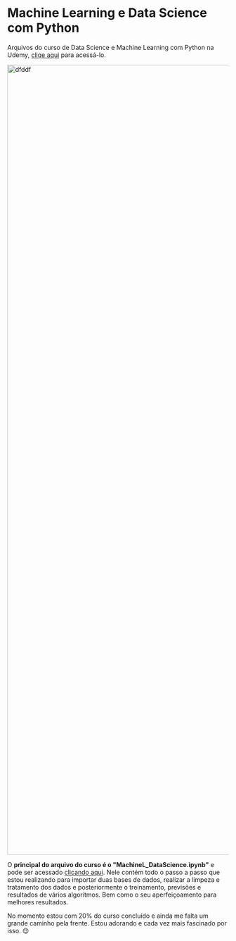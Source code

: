 # Machine Learning e Data Science com Python
Arquivos do curso de Data Science e Machine Learning com Python na Udemy, [cliqe aqui](https://www.udemy.com/course/machine-learning-e-data-science-com-python-y/?src=sac&kw=Machine+Learning+e+Data+Science+com+Python+de+A+à+Z) para acessá-lo.

<img width="1796" alt="dfddf" src="https://user-images.githubusercontent.com/97196457/151352851-1d298d4e-f8a0-42f6-86b6-a7ae2e17c8de.png">

O **principal do arquivo do curso é o "MachineL_DataScience.ipynb"** e pode ser acessado [clicando aqui](https://github.com/renankalfa/data_science-and-machine_learning/blob/main/MachineL_DataScience.ipynb). Nele contém todo o passo a passo que estou realizando para importar duas bases de dados, realizar a limpeza e tratamento dos dados e posteriormente o treinamento, previsões e resultados de vários algoritmos. Bem como o seu aperfeiçoamento para melhores resultados.

No momento estou com 20% do curso concluído e ainda me falta um grande caminho pela frente. Estou adorando e cada vez mais fascinado por isso. 😍
